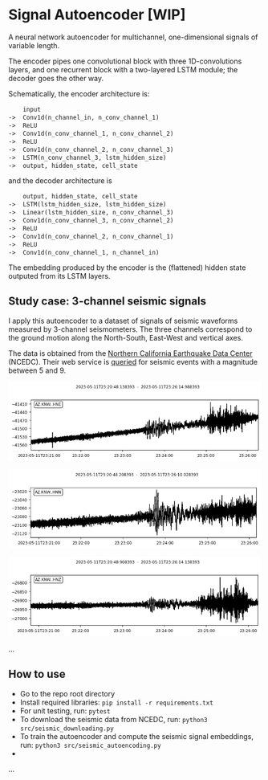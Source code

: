 # Signal Autoencoder [WIP]

A neural network autoencoder for multichannel, one-dimensional signals of variable length.

The encoder pipes one convolutional block with three 1D-convolutions layers, and one recurrent block with a two-layered LSTM module; the decoder goes the other way.

Schematically, the encoder architecture is:
```
    input
->  Conv1d(n_channel_in, n_conv_channel_1)
->  ReLU
->  Conv1d(n_conv_channel_1, n_conv_channel_2)
->  ReLU
->  Conv1d(n_conv_channel_2, n_conv_channel_3)
->  LSTM(n_conv_channel_3, lstm_hidden_size)
->  output, hidden_state, cell_state
```
and the decoder architecture is
```
    output, hidden_state, cell_state
->  LSTM(lstm_hidden_size, lstm_hidden_size)
->  Linear(lstm_hidden_size, n_conv_channel_3)
->  Conv1d(n_conv_channel_3, n_conv_channel_2)
->  ReLU
->  Conv1d(n_conv_channel_2, n_conv_channel_1)
->  ReLU
->  Conv1d(n_conv_channel_1, n_channel_in)
```

The embedding produced by the encoder is the (flattened) hidden state outputed from its LSTM layers.

## Study case: 3-channel seismic signals

I apply this autoencoder to a dataset of signals of seismic waveforms measured by 3-channel seismometers. The three channels correspond to the ground motion along the North-South, East-West and vertical axes.

The data is obtained from the [Northern California Earthquake Data Center](https://ncedc.org/) (NCEDC). Their web service is [queried](https://service.ncedc.org/fdsnws/event/1/query?minmag=5&maxmag=9) for seismic events with a magnitude between 5 and 9.

<p align="center">
  <img src="https://github.com/paulbuiqg/signal_autoencoder/blob/main/viz/HNE.png" />
</p>
<p align="center">
  <img src="https://github.com/paulbuiqg/signal_autoencoder/blob/main/viz/HNN.png" />
</p>
<p align="center">
  <img src="https://github.com/paulbuiqg/signal_autoencoder/blob/main/viz/HNZ.png" />
</p>

...

## How to use

- Go to the repo root directory
- Install required libraries: `pip install -r requirements.txt`
- For unit testing, run: `pytest`
- To download the seismic data from NCEDC, run: `python3 src/seismic_downloading.py`
- To train the autoencoder and compute the seismic signal embeddings, run: `python3 src/seismic_autoencoding.py`
- 
...
